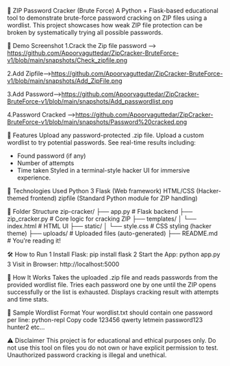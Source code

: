 🔐 ZIP Password Cracker (Brute Force)
A Python + Flask-based educational tool to demonstrate brute-force password cracking on ZIP files using a wordlist.
This project showcases how weak ZIP file protection can be broken by systematically trying all possible passwords.


📸 Demo Screenshot
1.Crack the Zip file password --> https://github.com/Apoorvaguttedar/ZipCracker-BruteForce-v1/blob/main/snapshots/Check_zipfile.png

2.Add Zipfile-->https://github.com/Apoorvaguttedar/ZipCracker-BruteForce-v1/blob/main/snapshots/Add_ZipFile.png

3.Add Password-->https://github.com/Apoorvaguttedar/ZipCracker-BruteForce-v1/blob/main/snapshots/Add_passwordlist.png

4.Password Cracked -->https://github.com/Apoorvaguttedar/ZipCracker-BruteForce-v1/blob/main/snapshots/Password%20cracked.png

🚀 Features
Upload any password-protected .zip file.
Upload a custom wordlist to try potential passwords.
See real-time results including:
* Found password (if any)
* Number of attempts
* Time taken
Styled in a terminal-style hacker UI for immersive experience.

🧠 Technologies Used
Python 3
Flask (Web framework)
HTML/CSS (Hacker-themed frontend)
zipfile (Standard Python module for ZIP handling)



📁 Folder Structure
zip-cracker/
├── app.py               # Flask backend
├── zip_cracker.py       # Core logic for cracking ZIP
├── templates/
│   └── index.html       # HTML UI
├── static/
│   └── style.css        # CSS styling (hacker theme)
├── uploads/             # Uploaded files (auto-generated)
├── README.md            # You're reading it!



🛠️ How to Run
1 Install Flask:
pip install flask
2 Start the App:
python app.py
3 Visit in Browser:
http://localhost:5000


🔎 How It Works
Takes the uploaded .zip file and reads passwords from the provided wordlist file.
Tries each password one by one until the ZIP opens successfully or the list is exhausted.
Displays cracking result with attempts and time stats.


📂 Sample Wordlist Format
Your wordlist.txt should contain one password per line:
python-repl
Copy code
123456
qwerty
letmein
password123
hunter2 etc...


⚠️ Disclaimer
This project is for educational and ethical purposes only.
Do not use this tool on files you do not own or have explicit permission to test.
Unauthorized password cracking is illegal and unethical.





